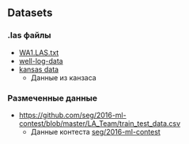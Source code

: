 ## Datasets

### .las файлы
- [WA1.LAS.txt](https://certmapper.cr.usgs.gov/data/PubArchives/OF00-200/WELLS/WALAKPA1/LAS/WA1LAS.HTM)
- [well-log-data](https://github.com/jdungan/well-log-data)
- [kansas data](http://www.kgs.ku.edu/PRS/Scans/Log_Summary/index.html)
  - Данные из канзаса

### Размеченные данные
- https://github.com/seg/2016-ml-contest/blob/master/LA_Team/train_test_data.csv
  - Данные контеста [seg/2016-ml-contest](https://github.com/seg/2016-ml-contest/blob/master/Facies_classification.ipynb)

